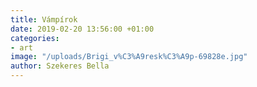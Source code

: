 ```yaml
---
title: Vámpírok
date: 2019-02-20 13:56:00 +01:00
categories:
- art
image: "/uploads/Brigi_v%C3%A9resk%C3%A9p-69828e.jpg"
author: Szekeres Bella
---
```

